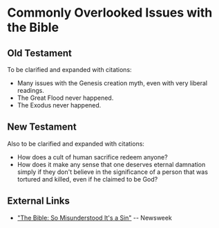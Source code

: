 Commonly Overlooked Issues with the Bible
================================================================================


Old Testament
--------------------------------------------------------------------------------

To be clarified and expanded with citations:

-   Many issues with the Genesis creation myth, even with very liberal readings.
-   The Great Flood never happened.
-   The Exodus never happened.  


New Testament
--------------------------------------------------------------------------------

Also to be clarified and expanded with citations:

-   How does a cult of human sacrifice redeem anyone?
-   How does it make any sense that one deserves eternal damnation simply if they
    don't believe in the significance of a person that was tortured and killed,
    even if he claimed to be God?


External Links
--------------------------------------------------------------------------------

-   ["The Bible: So Misunderstood It's a Sin"](http://www.newsweek.com/2015/01/02/thats-not-what-bible-says-294018.html) -- Newsweek


